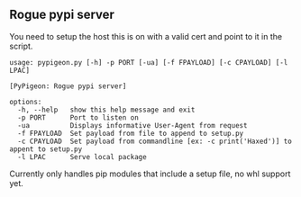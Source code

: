 ## Rogue pypi server
You need to setup the host this is on with a valid cert and point to it in the script.
```
usage: pypigeon.py [-h] -p PORT [-ua] [-f FPAYLOAD] [-c CPAYLOAD] [-l LPAC]

[PyPigeon: Rogue pypi server]

options:
  -h, --help   show this help message and exit
  -p PORT      Port to listen on
  -ua          Displays informative User-Agent from request
  -f FPAYLOAD  Set payload from file to append to setup.py
  -c CPAYLOAD  Set payload from commandline [ex: -c print('Haxed')] to appent to setup.py
  -l LPAC      Serve local package

```
Currently only handles pip modules that include a setup file, no whl support yet.
